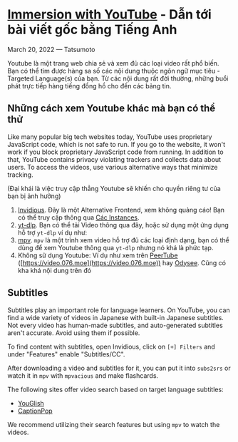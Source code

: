 # [Immersion with YouTube](https://tatsumoto-ren.github.io/blog/immersion-with-youtube.html) - Dẫn tới bài viết gốc bằng Tiếng Anh

March 20, 2022 — Tatsumoto

Youtube là một trang web chia sẻ và xem đủ các loại video rất phổ biến. Bạn có thể tìm được hàng sa số các nội dung thuộc ngôn ngữ mục tiêu - Targeted Language(s) của bạn. Từ các nội dung rất đời thường, những buổi phát trực tiếp hàng tiếng đồng hồ cho đến các bảng tin.

## Những cách xem Youtube khác mà bạn có thể thử

Like many popular big tech websites today, YouTube uses proprietary JavaScript code, which is not safe to run. If you go to the website, it won't work if you block proprietary JavaScript code from running. In addition to that, YouTube contains privacy violating trackers and collects data about users. To access the videos, use various alternative ways that minimize tracking.

(Đại khái là việc truy cập thẳng Youtube sẽ khiến cho quyền riêng tư của bạn bị ảnh hưởng)


1. [Invidious](https://github.com/iv-org/invidious). Đây là một Alternative Frontend, xem không quảng cáo! Bạn có thể truy cập thông qua [Các Instances](https://api.invidious.io/).
2. [yt-dlp](https://wiki.archlinux.org/index.php/yt-dlp). Bạn có thể tải Video thông qua đây, hoặc sử dụng một ứng dụng hỗ trợ `yt-dlp` ví dụ như: 
3. [mpv](https://wiki.archlinux.org/title/Mpv). `mpv` là một trình xem video hỗ trợ đủ các loại định dạng, bạn có thể dùng để xem Youtube thông qua `yt-dlp` nhưng nó khá là phức tạp.
4. Không sử dụng Youtube: Ví dụ như xem trên [PeerTube](https://joinpeertube.org/) ([https://video.076.moe](https://video.076.moe)) hay [Odysee](https://odysee.com/). Cũng có kha khá nội dung trên đó

## Subtitles

Subtitles play an important role for language learners. On YouTube, you can find a wide variety of videos in Japanese with built-in Japanese subtitles. Not every video has human-made subtitles, and auto-generated subtitles aren't accurate. Avoid using them if possible.

To find content with subtitles, open Invidious, click on `[+] Filters` and under "Features" enable "Subtitles/CC".

After downloading a video and subtitles for it, you can put it into `subs2srs` or watch it in `mpv` with `mpvacious` and make flashcards.

The following sites offer video search based on target language subtitles:

- [YouGlish](https://youglish.com/japanese)
- [CaptionPop](https://www.captionpop.com/)

We recommend utilizing their search features but using `mpv` to watch the videos.